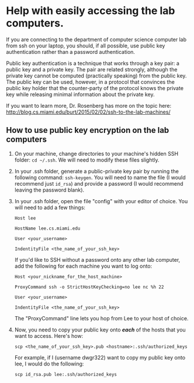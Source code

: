 # Help with easily accessing the lab computers.

If you are connecting to the department of computer science computer lab from ssh on your laptop, you should, if all possible, use public key authentication rather than a password authentication.

Public key authentication is a technique that works through a key pair: a public key and a private key. The pair are related strongly, although the private key cannot be computed (practically speaking) from the public key. The public key can be used, however, in a protocol that convinces the public key holder that the counter-party of the protocol knows the private key while releasing minimal information about the private key.

If you want to learn more, Dr. Rosenberg has more on the topic here: http://blog.cs.miami.edu/burt/2015/02/02/ssh-to-the-lab-machines/


## How to use public key encryption on the lab computers

1. On your machine, change directories to your machine's hidden SSH folder: `cd ~/.ssh`. We will need to modify these files slightly.
2. In your .ssh folder, generate a public-private key pair by running the following command: `ssh-keygen`. You will need to name the file (I would recommend just `id_rsa`) and provide a password (I would recommend leaving the password blank).
3. In your .ssh folder, open the file "config" with your editor of choice. You will need to add a few things:

    ```
    Host lee

    HostName lee.cs.miami.edu

    User <your_username>

    IndentityFile <the_name_of_your_ssh_key>
    ```

    If you'd like to SSH without a password onto any other lab computer, add the following for each machine you want to log onto:

    ```
    Host <your_nickname_for_the_host_machine>

    ProxyCommand ssh -o StrictHostKeyChecking=no lee nc %h 22

    User <your_username>

    IndentityFile <the_name_of_your_ssh_key>
    ```

    The "ProxyCommand" line lets you hop from Lee to your host of choice.

4. Now, you need to copy your public key onto **_each_** of the hosts that you want to access. Here's how:

    ```
    scp <the_name_of_your_ssh_key>.pub <hostname>:.ssh/authorized_keys
    ```

    For example, if I (username dwgr322) want to copy my public key onto lee, I would do the following: 
    
    ```scp id_rsa.pub lee:.ssh/authorized_keys```
